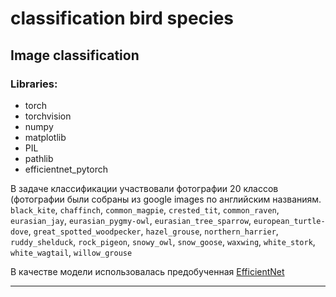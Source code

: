 ﻿# classification bird species

## Image classification


### Libraries:
* torch
* torchvision
* numpy
* matplotlib
* PIL
* pathlib
* efficientnet_pytorch

В задаче классификации участвовали фотографии 20 классов 
(фотографии были собраны из google images по английским названиям.
`black_kite`,
`chaffinch`,
`common_magpie`,
`crested_tit`,
`common_raven`,
`eurasian_jay`,
`eurasian_pygmy-owl`,
`eurasian_tree_sparrow`,
`european_turtle-dove`,
`great_spotted_woodpecker`,
`hazel_grouse`,
`northern_harrier`,
`ruddy_shelduck`,
`rock_pigeon`,
`snowy_owl`,
`snow_goose`,
`waxwing`,
`white_stork`,
`white_wagtail`,
`willow_grouse`

В качестве модели использовалась предобученная [EfficientNet](https://arxiv.org/pdf/1905.11946.pdf)


___
